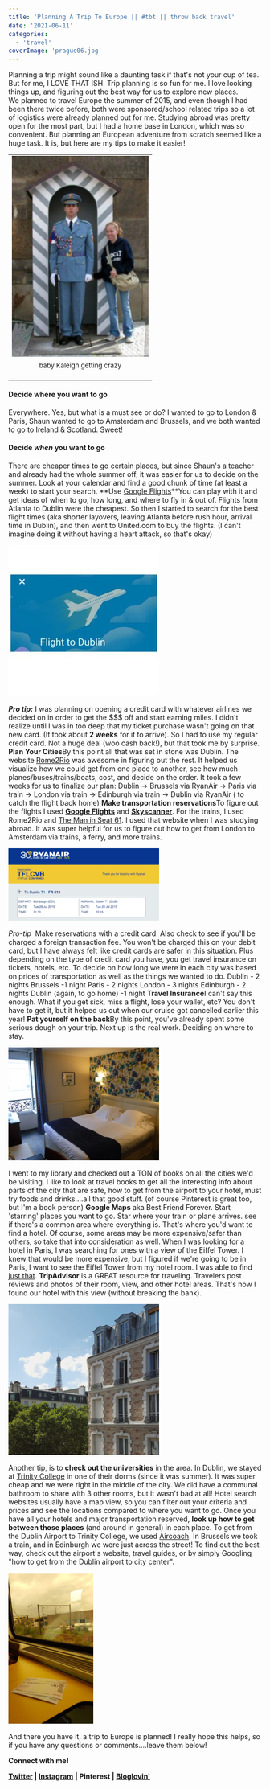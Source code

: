 ```yaml
---
title: 'Planning A Trip To Europe || #tbt || throw back travel'
date: '2021-06-11'
categories:
  - 'travel'
coverImage: 'prague06.jpg'
---
```


Planning a trip might sound like a daunting task if that's not your cup of tea. But for me, I LOVE THAT ISH. Trip planning is so fun for me. I love looking things up, and figuring out the best way for us to explore new places.  
We planned to travel Europe the summer of 2015, and even though I had been there twice before, both were sponsored/school related trips so a lot of logistics were already planned out for me. Studying abroad was pretty open for the most part, but I had a home base in London, which was so convenient. But planning an European adventure from scratch seemed like a huge task. It is, but here are my tips to make it easier!

<table cellpadding="0" cellspacing="0" style="margin-left: auto; margin-right: auto; margin: auto; text-align: center;"><tbody><tr><td style="text-align: center;"><a href="https://blog.kaleighscruggs.com/wp-content/uploads/2017/06/prague06.jpg" style="margin-left: auto; margin-right: auto;"><img alt="image" border="0" height="400" src="images/prague06-205x300.jpg" width="272"></a></td></tr><tr><td style="text-align: center;"><span style="font-size: small;">baby Kaleigh getting crazy</span><br><span style="font-size: small;"><br></span></td></tr></tbody></table>

#### Decide where you want to go 

Everywhere. Yes, but what is a must see or do? I wanted to go to London & Paris, Shaun wanted to go to Amsterdam and Brussels, and we both wanted to go to Ireland & Scotland. Sweet!

#### **Decide *when* you want to go** 

There are cheaper times to go certain places, but since Shaun's a teacher and already had the whole summer off, it was easier for us to decide on the summer. Look at your calendar and find a good chunk of time (at least a week) to start your search. **Use [Google Flights](https://www.google.com/flights/)**You can play with it and get ideas of when to go, how long, and where to fly in & out of. Flights from Atlanta to Dublin were the cheapest. So then I started to search for the best flight times (aka shorter layovers, leaving Atlanta before rush hour, arrival time in Dublin), and then went to United.com to buy the flights. (I can't imagine doing it without having a heart attack, so that's okay)

[![image](images/17101_10204580047157298_108712162697930041_n-300x300.jpg)](https://blog.kaleighscruggs.com/wp-content/uploads/2017/06/17101_10204580047157298_108712162697930041_n.jpg)

**_Pro tip:_** I was planning on opening a credit card with whatever airlines we decided on in order to get the $$$ off and start earning miles. I didn't realize until I was in too deep that my ticket purchase wasn't going on that new card. (It took about **2 weeks** for it to arrive). So I had to use my regular credit card. Not a huge deal (woo cash back!), but that took me by surprise. **Plan Your Cities**By this point all that was set in stone was Dublin. The website [Rome2Rio](http://www.rome2rio.com/) was awesome in figuring out the rest. It helped us visualize how we could get from one place to another, see how much planes/buses/trains/boats, cost, and decide on the order. It took a few weeks for us to finalize our plan: Dublin -> Brussels via RyanAir -> Paris via train -> London via train -> Edinburgh via train -> Dublin via RyanAir ( to catch the flight back home) **Make transportation reservations**To figure out the flights I used [**Google Flights**](https://www.google.com/flights/) and [**Skyscanner**](http://www.skyscanner.com/). For the trains, I used Rome2Rio and [The Man in Seat 61](http://www.seat61.com/index.html#.VktqNq6rSu4). I used that website when I was studying abroad. It was super helpful for us to figure out how to get from London to Amsterdam via trains, a ferry, and more trains.

[![image](images/Screen-2BShot-2B2015-11-17-2Bat-2B7.49.18-2BPM-300x144.png)](https://blog.kaleighscruggs.com/wp-content/uploads/2017/06/Screen-2BShot-2B2015-11-17-2Bat-2B7.49.18-2BPM.png)

_Pro-tip_  Make reservations with a credit card. Also check to see if you'll be charged a foreign transaction fee. You won't be charged this on your debit card, but I have always felt like credit cards are safer in this situation. Plus depending on the type of credit card you have, you get travel insurance on tickets, hotels, etc. To decide on how long we were in each city was based on prices of transportation as well as the things we wanted to do. Dublin - 2 nights Brussels -1 night Paris - 2 nights London - 3 nights Edinburgh - 2 nights Dublin (again, to go home) -1 night **Travel Insurance**I can't say this enough. What if you get sick, miss a flight, lose your wallet, etc? You don't have to get it, but it helped us out when our cruise got cancelled earlier this year! **Pat yourself on the back**By this point, you've already spent some serious dough on your trip. Next up is the real work. Deciding on where to stay.

[![image](images/parishotel1-300x225.jpg)](https://blog.kaleighscruggs.com/wp-content/uploads/2017/06/parishotel1.jpg)

I went to my library and checked out a TON of books on all the cities we'd be visiting. I like to look at travel books to get all the interesting info about parts of the city that are safe, how to get from the airport to your hotel, must try foods and drinks....all that good stuff. (of course Pinterest is great too, but I'm a book person) **Google Maps** aka Best Friend Forever. Start 'starring' places you want to go. Star where your train or plane arrives. see if there's a common area where everything is. That's where you'd want to find a hotel. Of course, some areas may be more expensive/safer than others, so take that into consideration as well. When I was looking for a hotel in Paris, I was searching for ones with a view of the Eiffel Tower. I knew that would be more expensive, but I figured if we're going to be in Paris, I want to see the Eiffel Tower from my hotel room. I was able to find [just that](http://www.hotel-paris-bosquet.com/). **TripAdvisor** is a GREAT resource for traveling. Travelers post reviews and photos of their room, view, and other hotel areas. That's how I found our hotel with this view (without breaking the bank).

[![image](images/roomview-300x300.jpg)](https://blog.kaleighscruggs.com/wp-content/uploads/2017/06/roomview.jpg)

Another tip, is to **check out the universities** in the area. In Dublin, we stayed at [Trinity College](http://www.tripadvisor.com/Hotel_Review-g186605-d188004-Reviews-Trinity_College_Campus-Dublin_County_Dublin.html) in one of their dorms (since it was summer). It was super cheap and we were right in the middle of the city. We did have a communal bathroom to share with 3 other rooms, but it wasn't bad at all! Hotel search websites usually have a map view, so you can filter out your criteria and prices and see the locations compared to where you want to go. Once you have all your hotels and major transportation reserved, **look up how to get between those places** (and around in general) in each place. To get from the Dublin Airport to Trinity College, we used [Aircoach](http://www.aircoach.ie/). In Brussels we took a train, and in Edinburgh we were just across the street! To find out the best way, check out the airport's website, travel guides, or by simply Googling "how to get from the Dublin airport to city center".

[![image](images/brusselstrain2-169x300.jpg)](https://blog.kaleighscruggs.com/wp-content/uploads/2017/06/brusselstrain2.jpg)

And there you have it, a trip to Europe is planned! I really hope this helps, so if you have any questions or comments....leave them below!

**Connect with me!**

**[Twitter](http://twitter.com/kaleighcodes) | [Instagram](https://www.instagram.com/codebikerun/) | Pinterest | [Bloglovin'](https://www.bloglovin.com/blogs/codebikerun-12713491)**
